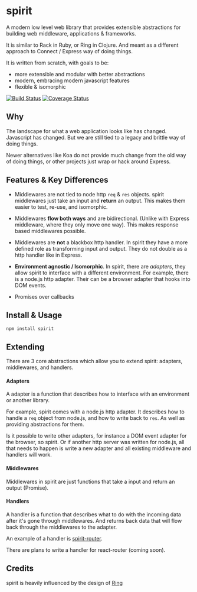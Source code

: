 # spirit
A modern low level web library that provides extensible abstractions for building web middleware, applications & frameworks.

It is similar to Rack in Ruby, or Ring in Clojure. And meant as a different approach to Connect / Express way of doing things.

It is written from scratch, with goals to be:
- more extensible and modular with better abstractions
- modern, embracing modern javascript features
- flexible & isomorphic

[![Build Status](https://travis-ci.org/hnry/spirit.svg?branch=master)](https://travis-ci.org/hnry/spirit)
[![Coverage Status](https://coveralls.io/repos/github/hnry/spirit/badge.svg?branch=master)](https://coveralls.io/github/hnry/spirit?branch=master)

## Why
The landscape for what a web application looks like has changed. Javascript has changed. But we are still tied to a legacy and brittle way of doing things.

Newer alternatives like Koa do not provide much change from the old way of doing things, or other projects just wrap or hack around Express.

## Features & Key Differences
- Middlewares are not tied to node http `req` & `res` objects. spirit middlewares just take an input and __return__ an output. This makes them easier to test, re-use, and isomorphic.

- Middlewares __flow both ways__ and are bidirectional. (Unlike with Express middleware, where they only move one way). This makes response based middlewares possible.

- Middlewares are __not__ a blackbox http handler. In spirit they have a more defined role as transforming input and output. They do not double as a http handler like in Express.

- __Environment agnostic / Isomorphic__. In spirit, there are _adapters_, they allow spirit to interface with a different environment. For example, there is a node.js http adapter. Their can be a browser adapter that hooks into DOM events.

- Promises over callbacks

## Install & Usage
`npm install spirit`

## Extending
There are 3 core abstractions which allow you to extend spirit: adapters, middlewares, and handlers.

#### Adapters
A adapter is a function that describes how to interface with an environment or another library.

For example, spirit comes with a node.js http adapter. It describes how to handle a `req` object from node.js, and how to write back to `res`. As well as providing abstractions for them.

Is it possible to write other adapters, for instance a DOM event adapter for the browser, so spirit. Or if another http server was written for node.js, all that needs to happen is write a new adapter and all existing middleware and handlers will work.

#### Middlewares
Middlewares in spirit are just functions that take a input and return an output (Promise).

#### Handlers
A handler is a function that describes what to do with the incoming data after it's gone through middlewares. And returns back data that will flow back through the middlewares to the adapter.

An example of a handler is [spirit-router](https://github.com/hnry/spirit-router).

There are plans to write a handler for react-router (coming soon).

## Credits
spirit is heavily influenced by the design of [Ring](https://github.com/ring-clojure/ring)
